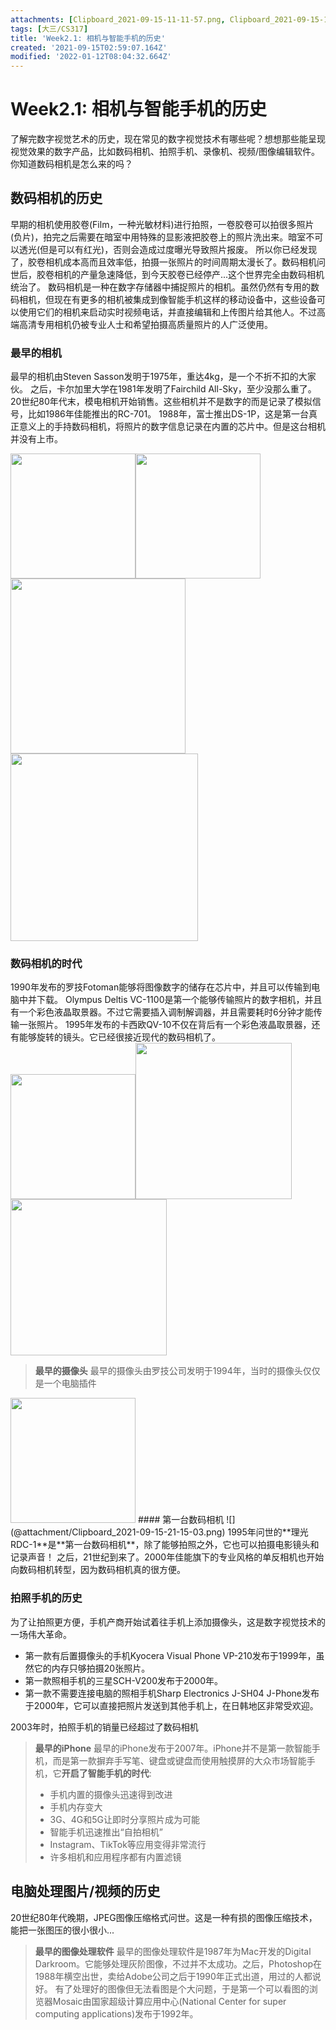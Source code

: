 ```yaml
---
attachments: [Clipboard_2021-09-15-11-11-57.png, Clipboard_2021-09-15-11-15-10.png, Clipboard_2021-09-15-11-21-09.png, Clipboard_2021-09-15-11-23-39.png, Clipboard_2021-09-15-13-48-56.png, Clipboard_2021-09-15-21-02-45.png, Clipboard_2021-09-15-21-05-55.png, Clipboard_2021-09-15-21-12-26.png, Clipboard_2021-09-15-21-15-03.png]
tags: [大三/CS317]
title: 'Week2.1: 相机与智能手机的历史'
created: '2021-09-15T02:59:07.164Z'
modified: '2022-01-12T08:04:32.664Z'
---
```


# Week2.1: 相机与智能手机的历史
了解完数字视觉艺术的历史，现在常见的数字视觉技术有哪些呢？想想那些能呈现视觉效果的数字产品，比如数码相机、拍照手机、录像机、视频/图像编辑软件。
你知道数码相机是怎么来的吗？
## 数码相机的历史
早期的相机使用胶卷(Film，一种光敏材料)进行拍照，一卷胶卷可以拍很多照片(负片)，拍完之后需要在暗室中用特殊的显影液把胶卷上的照片洗出来。暗室不可以透光(但是可以有红光)，否则会造成过度曝光导致照片报废。
所以你已经发现了，胶卷相机成本高而且效率低，拍摄一张照片的时间周期太漫长了。数码相机问世后，胶卷相机的产量急速降低，到今天胶卷已经停产...这个世界完全由数码相机统治了。
数码相机是一种在数字存储器中捕捉照片的相机。虽然仍然有专用的数码相机，但现在有更多的相机被集成到像智能手机这样的移动设备中，这些设备可以使用它们的相机来启动实时视频电话，并直接编辑和上传图片给其他人。不过高端高清专用相机仍被专业人士和希望拍摄高质量照片的人广泛使用。
### 最早的相机
最早的相机由Steven Sasson发明于1975年，重达4kg，是一个不折不扣的大家伙。
之后，卡尔加里大学在1981年发明了Fairchild All-Sky，至少没那么重了。
20世纪80年代末，模电相机开始销售。这些相机并不是数字的而是记录了模拟信号，比如1986年佳能推出的RC-701。
1988年，富士推出DS-1P，这是第一台真正意义上的手持数码相机，将照片的数字信息记录在内置的芯片中。但是这台相机并没有上市。

<img src="@attachment/Clipboard_2021-09-15-11-11-57.png" width=200 style=""><img src="@attachment/Clipboard_2021-09-15-11-15-10.png" width=200 style=""><img src="@attachment/Clipboard_2021-09-15-11-21-09.png" width=280 style=""><img src="@attachment/Clipboard_2021-09-15-11-23-39.png" width=300 style="">

### 数码相机的时代
1990年发布的罗技Fotoman能够将图像数字的储存在芯片中，并且可以传输到电脑中并下载。
Olympus Deltis VC-1100是第一个能够传输照片的数字相机，并且有一个彩色液晶取景器。不过它需要插入调制解调器，并且需要耗时6分钟才能传输一张照片。
1995年发布的卡西欧QV-10不仅在背后有一个彩色液晶取景器，还有能够旋转的镜头。它已经很接近现代的数码相机了。
<img src="@attachment/Clipboard_2021-09-15-13-48-56.png" width=200 ><img src="@attachment/Clipboard_2021-09-15-21-02-45.png" width=250 ><img src="@attachment/Clipboard_2021-09-15-21-05-55.png" width=250 >
> **最早的摄像头**
最早的摄像头由罗技公司发明于1994年，当时的摄像头仅仅是一个电脑插件
<img src="@attachment/Clipboard_2021-09-15-21-12-26.png" width=200>
#### 第一台数码相机
![](@attachment/Clipboard_2021-09-15-21-15-03.png)
1995年问世的**理光RDC-1**是**第一台数码相机**，除了能够拍照之外，它也可以拍摄电影镜头和记录声音！
之后，21世纪到来了。2000年佳能旗下的专业风格的单反相机也开始向数码相机转型，因为数码相机真的很方便。

### 拍照手机的历史
为了让拍照更方便，手机产商开始试着往手机上添加摄像头，这是数字视觉技术的一场伟大革命。
- 第一款有后置摄像头的手机Kyocera Visual Phone VP-210发布于1999年，虽然它的内存只够拍摄20张照片。
- 第一款照相手机的三星SCH-V200发布于2000年。
- 第一款不需要连接电脑的照相手机Sharp Electronics J-SH04 J-Phone发布于2000年，它可以直接把照片发送到其他手机上，在日韩地区非常受欢迎。

2003年时，拍照手机的销量已经超过了数码相机
> **最早的iPhone**
最早的iPhone发布于2007年。iPhone并不是第一款智能手机，而是第一款摒弃手写笔、键盘或键盘而使用触摸屏的大众市场智能手机，它**开启了智能手机的时代**:
>- 手机内置的摄像头迅速得到改进
>- 手机内存变大
>- 3G、4G和5G让即时分享照片成为可能
>- 智能手机迅速推出“自拍相机”
>- Instagram、TikTok等应用变得非常流行
>- 许多相机和应用程序都有内置滤镜

## 电脑处理图片/视频的历史
20世纪80年代晚期，JPEG图像压缩格式问世。这是一种有损的图像压缩技术，能把一张图压的很小很小...
> **最早的图像处理软件**
最早的图像处理软件是1987年为Mac开发的Digital Darkroom。它能够处理灰阶图像，不过并不太成功。之后，Photoshop在1988年横空出世，卖给Adobe公司之后于1990年正式出道，用过的人都说好。
有了处理好的图像但无法看图是个大问题，于是第一个可以看图的浏览器Mosaic由国家超级计算应用中心(National Center for super computing applications)发布于1992年。












